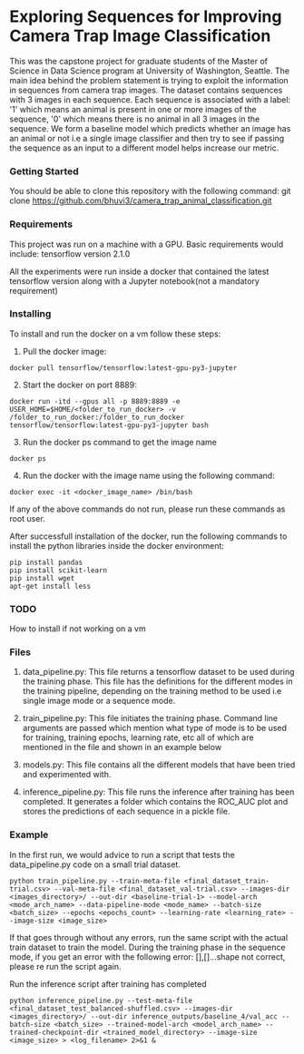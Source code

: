 # Exploring Sequences for Improving Camera Trap Image Classification
This was the capstone project for graduate students of the Master of Science in Data Science program at University of Washington, Seattle.
The main idea behind the problem statement is trying to exploit the information in sequences from camera trap images. The dataset contains sequences with 3 images in each sequence. Each sequence is associated with a label: '1' which means an animal is present in one or more images of the sequence, '0' which means there is no animal in all 3 images in the sequence. We form a baseline model which predicts whether an image has an animal or not i.e a single image classifier and then try to see if passing the sequence as an input to a different model helps increase our metric. 

### Getting Started
You should be able to clone this repository with the following command:
git clone https://github.com/bhuvi3/camera_trap_animal_classification.git

### Requirements
This project was run on a machine with a GPU. Basic requirements would include:
tensorflow version 2.1.0

All the experiments were run inside a docker that contained the latest tensorflow version along with a Jupyter notebook(not a mandatory requirement)

### Installing
To install and run the docker on a vm follow these steps:
1. Pull the docker image:
```
docker pull tensorflow/tensorflow:latest-gpu-py3-jupyter
```
2. Start the docker on port 8889:
```
docker run -itd --gpus all -p 8889:8889 -e USER_HOME=$HOME/<folder_to_run_docker> -v /folder_to_run_docker:/folder_to_run_docker tensorflow/tensorflow:latest-gpu-py3-jupyter bash
```
3. Run the docker ps command to get the image name

```
docker ps
```
4. Run the docker with the image name using the following command:
```
docker exec -it <docker_image_name> /bin/bash
```

If any of the above commands do not run, please run these commands as root user.

After successfull installation of the docker, run the following commands to install the python libraries inside the docker environment:
```
pip install pandas
pip install scikit-learn
pip install wget
apt-get install less
```
### TODO
How to install if not working on a vm

### Files
1. data_pipeline.py: This file returns a tensorflow dataset to be used during the training phase. This file has the definitions for the different modes in the training pipeline, depending on the training method to be used i.e single image mode or a sequence mode.

2. train_pipeline.py: This file initiates the training phase. Command line arguments are passed which mention what type of mode is to be used for training, training epochs, learning rate, etc all of which are mentioned in the file and shown in an example below

3. models.py: This file contains all the different models that have been tried and experimented with. 

4. inference_pipeline.py: This file runs the inference after training has been completed. It generates a folder which contains the ROC_AUC plot and stores the predictions of each sequence in a pickle file.

### Example
In the first run, we would advice to run a script that tests the data_pipeline.py code on a small trial dataset.

```
python train_pipeline.py --train-meta-file <final_dataset_train-trial.csv> --val-meta-file <final_dataset_val-trial.csv> --images-dir <images_directory>/ --out-dir <baseline-trial-1> --model-arch <mode_arch_name> --data-pipeline-mode <mode_name> --batch-size <batch_size> --epochs <epochs_count> --learning-rate <learning_rate> --image-size <image_size>
```
If that goes through without any errors, run the same script with the actual train dataset to train the model.
During the training phase in the sequence mode, if you get an error with the following error: [],[]...shape not correct, please re run the script again.

Run the inference script after training has completed

```
python inference_pipeline.py --test-meta-file <final_dataset_test_balanced-shuffled.csv> --images-dir <images_directory>/ --out-dir inference_outputs/baseline_4/val_acc --batch-size <batch_size> --trained-model-arch <model_arch_name> --trained-checkpoint-dir <trained_model_directory> --image-size <image_size> > <log_filename> 2>&1 &
```
